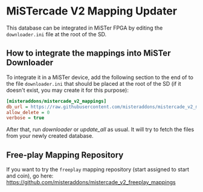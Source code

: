 # MiSTercade V2 Mapping Updater
This database can be integrated in MiSTer FPGA by editing the `downloader.ini` file at the root of the SD.

## How to integrate the mappings into MiSTer Downloader
To integrate it in a MiSTer device, add the following section to the end of to the file `downloader.ini` that should be placed at the root of the SD (if it doesn't exist, you may create it for this purpose):
```ini
[misteraddons/mistercade_v2_mappings]
db_url = https://raw.githubusercontent.com/misteraddons/mistercade_v2_mappings/db/db.json.zip
allow_delete = 0
verbose = true
```
After that, run *downloader* or *update_all* as usual. It will try to fetch the files from your newly created database. 

## Free-play Mapping Repository
If you want to try the `freeplay` mapping repository (start assigned to start and coin), go here: https://github.com/misteraddons/mistercade_v2_freeplay_mappings
